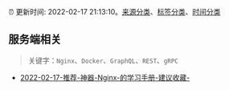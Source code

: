 :alarm_clock: 更新时间: 2022-02-17 21:13:10。[来源分类](../README.md)、[标签分类](../TAGS.md)、[时间分类](../TIMELINE.md)

## 服务端相关


> 关键字：`Nginx`、`Docker`、`GraphQL`、`REST`、`gRPC`



- [2022-02-17-推荐-神器-Nginx-的学习手册-建议收藏-](https://toutiao.io/k/6f1qaso) 